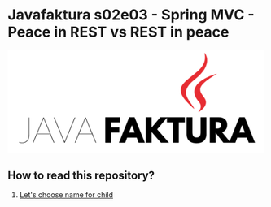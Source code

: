 ﻿# Javafaktura s02e03 - Spring MVC - Peace in REST vs REST in peace

![.images/javafaktura.png](.images/javafaktura.png)

## How to read this repository?

01. [Let's choose name for child](01/README.md)

